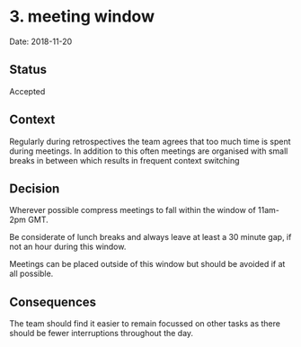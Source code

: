 # 3. meeting window

Date: 2018-11-20

## Status

Accepted

## Context

Regularly during retrospectives the team agrees that too much time is spent during meetings.
In addition to this often meetings are organised with small breaks in between which results in frequent context switching

## Decision

Wherever possible compress meetings to fall within the window of 11am-2pm GMT.

Be considerate of lunch breaks and always leave at least a 30 minute gap, if not an hour during this window.

Meetings can be placed outside of this window but should be avoided if at all possible.

## Consequences

The team should find it easier to remain focussed on other tasks as there should be fewer interruptions throughout the day.

